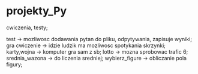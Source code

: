# projekty_Py
cwiczenia, testy;
 
test -> mozliwosc dodawania pytan do pliku, odpytywania, zapisuje wyniki;
gra cwiczenie -> idzie ludzik ma mozliwosc spotykania skrzynki;
karty,wojna -> komputer gra sam z sb;
lotto -> mozna sprobowac trafic 6;
srednia_wazona -> do liczenia sredniej;
wybierz_figure -> obliczanie pola figury;
